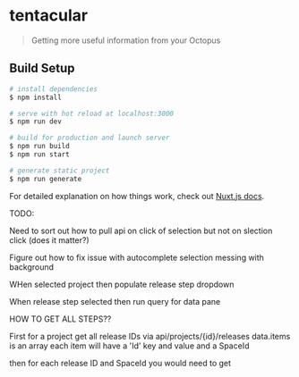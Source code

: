 # tentacular

> Getting more useful information from your Octopus

## Build Setup

```bash
# install dependencies
$ npm install

# serve with hot reload at localhost:3000
$ npm run dev

# build for production and launch server
$ npm run build
$ npm run start

# generate static project
$ npm run generate
```

For detailed explanation on how things work, check out [Nuxt.js docs](https://nuxtjs.org).

TODO:

Need to sort out how to pull api on click of selection but not on slection click (does it matter?)


Figure out how to fix issue with autocomplete selection messing with background

WHen selected project then populate release step dropdown

When release step selected then run query for data pane




HOW TO GET ALL STEPS??

First for a project get all release IDs via api/projects/{id}/releases data.items is an array each item will have a 'Id' key and value and a SpaceId

then for each release ID and SpaceId you would need to get 